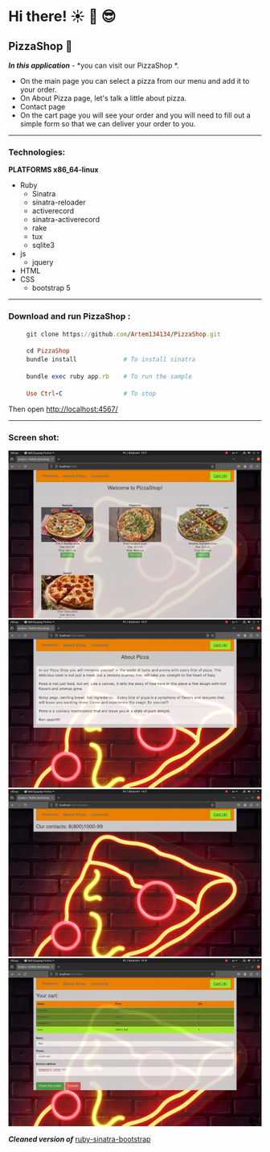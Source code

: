 # Hi there!    :sunny:  :palm_tree:   :sunglasses:
## PizzaShop     :pizza:

***In this application*** - *you can visit our PizzaShop *.
+ On the main page you can select a pizza from our menu and add it to your order.
+ On About Pizza page, let's talk a little about pizza.
+ Contact page
+ On the cart page you will see your order and you will need to fill out a simple form so that we can deliver your order to you.

____

### Technologies: ###

**PLATFORMS x86_64-linux**
+ Ruby 
  + Sinatra 
  + sinatra-reloader 
  + activerecord
  + sinatra-activerecord
  + rake
  + tux
  + sqlite3 
+ js
  + jquery    
+ HTML
+ CSS
  + bootstrap 5 

____
###  Download and run PizzaShop :

```ruby
     git clone https://github.com/Artem134134/PizzaShop.git

     cd PizzaShop
     bundle install             # To install sinatra

     bundle exec ruby app.rb    # To run the sample

     Use Ctrl-C                 # To stop

```
Then open [http://localhost:4567/](http://localhost:4567/)

____
### Screen shot:
![main page](https://github.com/Artem134134/PizzaShop/blob/master/public/screenshots/1.png)
![about](https://github.com/Artem134134/PizzaShop/blob/master/public/screenshots/2.png)
![contacts](https://github.com/Artem134134/PizzaShop/blob/master/public/screenshots/3.png)
![cart](https://github.com/Artem134134/PizzaShop/blob/master/public/screenshots/4.png)


***Cleaned version of*** [ruby-sinatra-bootstrap](https://github.com/bootstrap-ruby/sinatra-bootstrap)  